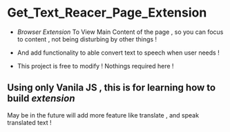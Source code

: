 # Get_Text_Reacer_Page_Extension
- *Browser Extension* To View Main Content of  the page , so you can focus to content , not being disturbing by other things !

- And add functionality to able convert text to speech when user needs !

- This project is free to modify ! Nothings required here !

## Using only Vanila JS , this is for learning how to build _extension_ 
May be in the future will add more feature like translate , and speak translated text ! 

